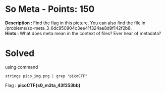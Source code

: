 # So Meta - Points: 150
<b>Description : </b>Find the flag in this picture. You can also find the file in /problems/so-meta_3_6dc950904c3ee41f324ae8d9f142f2b8.<br>
<b>Hints : </b>What does meta mean in the context of files? Ever hear of metadata?
# Solved
using command
```
strings pico_img.png | grep "picoCTF"
```
Flag : <b>picoCTF{s0_m3ta_43f253bb}</b>
